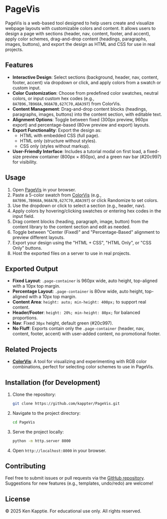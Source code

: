 # PageVis

PageVis is a web-based tool designed to help users create and visualize webpage layouts with customizable colors and content. It allows users to design a page with sections (header, nav, content, footer, and accent), apply color schemes, drag-and-drop content (headings, paragraphs, images, buttons), and export the design as HTML and CSS for use in real projects.

## Features
- **Interactive Design**: Select sections (background, header, nav, content, footer, accent) via dropdown or click, and apply colors from a swatch or custom input.
- **Color Customization**: Choose from predefined color swatches, neutral colors, or input custom hex codes (e.g., `8A7B96,7B968A,968A7B,627C70,ADA397`) from ColorVis.
- **Content Management**: Drag-and-drop content blocks (headings, paragraphs, images, buttons) into the content section, with editable text.
- **Alignment Options**: Toggle between fixed (300px preview, 960px export) and percentage-based (80vw preview and export) layouts.
- **Export Functionality**: Export the design as:
  - HTML with embedded CSS (full page).
  - HTML only (structure without styles).
  - CSS only (styles without markup).
- **User-Friendly Interface**: Includes a tutorial modal on first load, a fixed-size preview container (800px × 850px), and a green nav bar (#20c997) for visibility.

## Usage
1. Open [PageVis](https://kappter.github.io/PageVis/) in your browser.
2. Paste a 5-color swatch from [ColorVis](https://kappter.github.io/rgbcolorvis/) (e.g., `8A7B96,7B968A,968A7B,627C70,ADA397`) or click Randomize to set colors.
3. Use the dropdown or click to select a section (e.g., header, nav).
4. Apply colors by hovering/clicking swatches or entering hex codes in the input field.
5. Drag content blocks (heading, paragraph, image, button) from the content library to the content section and edit as needed.
6. Toggle between "Center (Fixed)" and "Percentage-Based" alignment to preview different layouts.
7. Export your design using the "HTML + CSS", "HTML Only", or "CSS Only" buttons.
8. Host the exported files on a server to use in real projects.

## Exported Output
- **Fixed Layout**: `.page-container` is 960px wide, auto height, top-aligned with a 10px top margin.
- **Percentage Layout**: `.page-container` is 80vw wide, auto height, top-aligned with a 10px top margin.
- **Content Area**: `height: auto; min-height: 400px;` to support real content.
- **Header/Footer**: `height: 20%; min-height: 80px;` for balanced proportions.
- **Nav**: Fixed `30px` height, default green (#20c997).
- **No Fluff**: Exports contain only the `.page-container` (header, nav, content, footer, accent) with user-added content, no promotional footer.

## Related Projects
- **[ColorVis](https://kappter.github.io/rgbcolorvis/)**: A tool for visualizing and experimenting with RGB color combinations, perfect for selecting color schemes to use in PageVis.

## Installation (for Development)
1. Clone the repository:
   ```bash
   git clone https://github.com/kappter/PageVis.git
   ```
2. Navigate to the project directory:
   ```bash
   cd PageVis
   ```
3. Serve the project locally:
   ```bash
   python -m http.server 8000
   ```
4. Open `http://localhost:8000` in your browser.

## Contributing
Feel free to submit issues or pull requests via the [GitHub repository](https://github.com/kappter/PageVis). Suggestions for new features (e.g., templates, undo/redo) are welcome!

## License
© 2025 Ken Kapptie. For educational use only. All rights reserved.